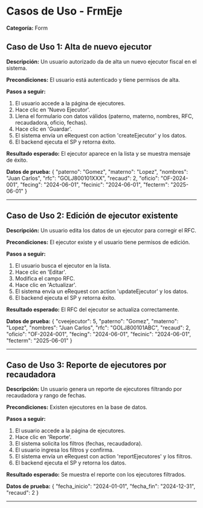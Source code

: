 # Casos de Uso - FrmEje

**Categoría:** Form

## Caso de Uso 1: Alta de nuevo ejecutor

**Descripción:** Un usuario autorizado da de alta un nuevo ejecutor fiscal en el sistema.

**Precondiciones:**
El usuario está autenticado y tiene permisos de alta.

**Pasos a seguir:**
1. El usuario accede a la página de ejecutores.
2. Hace clic en 'Nuevo Ejecutor'.
3. Llena el formulario con datos válidos (paterno, materno, nombres, RFC, recaudadora, oficio, fechas).
4. Hace clic en 'Guardar'.
5. El sistema envía un eRequest con action 'createEjecutor' y los datos.
6. El backend ejecuta el SP y retorna éxito.

**Resultado esperado:**
El ejecutor aparece en la lista y se muestra mensaje de éxito.

**Datos de prueba:**
{
  "paterno": "Gomez",
  "materno": "Lopez",
  "nombres": "Juan Carlos",
  "rfc": "GOLJ800101XXX",
  "recaud": 2,
  "oficio": "OF-2024-001",
  "fecing": "2024-06-01",
  "fecinic": "2024-06-01",
  "fecterm": "2025-06-01"
}

---

## Caso de Uso 2: Edición de ejecutor existente

**Descripción:** Un usuario edita los datos de un ejecutor para corregir el RFC.

**Precondiciones:**
El ejecutor existe y el usuario tiene permisos de edición.

**Pasos a seguir:**
1. El usuario busca el ejecutor en la lista.
2. Hace clic en 'Editar'.
3. Modifica el campo RFC.
4. Hace clic en 'Actualizar'.
5. El sistema envía un eRequest con action 'updateEjecutor' y los datos.
6. El backend ejecuta el SP y retorna éxito.

**Resultado esperado:**
El RFC del ejecutor se actualiza correctamente.

**Datos de prueba:**
{
  "cveejecutor": 5,
  "paterno": "Gomez",
  "materno": "Lopez",
  "nombres": "Juan Carlos",
  "rfc": "GOLJ800101ABC",
  "recaud": 2,
  "oficio": "OF-2024-001",
  "fecing": "2024-06-01",
  "fecinic": "2024-06-01",
  "fecterm": "2025-06-01"
}

---

## Caso de Uso 3: Reporte de ejecutores por recaudadora

**Descripción:** Un usuario genera un reporte de ejecutores filtrando por recaudadora y rango de fechas.

**Precondiciones:**
Existen ejecutores en la base de datos.

**Pasos a seguir:**
1. El usuario accede a la página de ejecutores.
2. Hace clic en 'Reporte'.
3. El sistema solicita los filtros (fechas, recaudadora).
4. El usuario ingresa los filtros y confirma.
5. El sistema envía un eRequest con action 'reportEjecutores' y los filtros.
6. El backend ejecuta el SP y retorna los datos.

**Resultado esperado:**
Se muestra el reporte con los ejecutores filtrados.

**Datos de prueba:**
{
  "fecha_inicio": "2024-01-01",
  "fecha_fin": "2024-12-31",
  "recaud": 2
}

---

